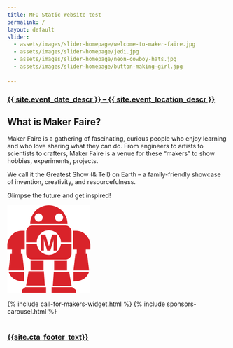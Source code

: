 ```yaml
---
title: MFO Static Website test
permalink: /
layout: default
slider:
  - assets/images/slider-homepage/welcome-to-maker-faire.jpg
  - assets/images/slider-homepage/jedi.jpg
  - assets/images/slider-homepage/neon-cowboy-hats.jpg
  - assets/images/slider-homepage/button-making-girl.jpg

---
```

<!--
<div>
<img src="assets/images/slider-homepage/welcome_to_maker_faire.jpg" style="width: 100%; padding: 0px; ">
</div>
-->


<section class="cta-panel">
<div class="container">
<div class="row text-center">
<div class="col-xs-12">
<h3><a href="/attend">{{ site.event_date_descr }} – {{ site.event_location_descr }} <i class="fa fa-chevron-right"></i></a></h3>
</div>
</div>
</div>
</section>

<section class="what-is-maker-faire">
<div class="container">
<div class="row text-center">
<div class="title-w-border-y">
<h2>What is Maker Faire?</h2>
</div>
</div>
<div class="row">
<div class="col-md-10 col-md-offset-1">
<p class="text-center">Maker Faire is a gathering of fascinating, curious people who enjoy learning and who love sharing what they can do. From engineers to artists to scientists to crafters, Maker Faire is a venue for these “makers” to show hobbies, experiments, projects.</p>
<p class="text-center">We call it the Greatest Show (&amp; Tell) on Earth – a family-friendly showcase of invention, creativity, and resourcefulness.</p>
<p class="text-center">Glimpse the future and get inspired!</p>
</div>
</div>
</div>
<div class="wimf-border"><div class="wimf-triangle"></div></div><img src="assets/images/site-branding/makey.png" alt="Maker Faire information Makey icon">
</section>


{% include call-for-makers-widget.html %}
{% include sponsors-carousel.html %}

<section class="cta-panel" style="margin-top:40px"><div class="container">
          <div class="row text-center">
            <div class="col-xs-12">
              <h3><a href="{{site.cta_footer_url}}">{{site.cta_footer_text}} <i class="fa fa-chevron-right" aria-hidden="true"></i></a></h3>
            </div>
          </div>
        </div>
      </section>
